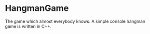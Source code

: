 # HangmanGame

The game which almost everybody knows. A simple console hangman game is written in C++.